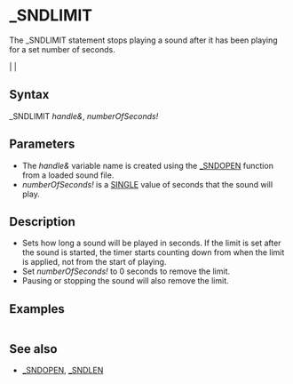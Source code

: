 # _SNDLIMIT

The _SNDLIMIT statement stops playing a sound after it has been playing for a set number of seconds.

  

|  |

## Syntax

_SNDLIMIT *handle&*, *numberOfSeconds!*
  

## Parameters

* The *handle&* variable name is created using the [_SNDOPEN](_SNDOPEN.md) function from a loaded sound file.
* *numberOfSeconds!* is a [SINGLE](SINGLE.md) value of seconds that the sound will play.

  

## Description

* Sets how long a sound will be played in seconds. If the limit is set after the sound is started, the timer starts counting down from when the limit is applied, not from the start of playing.
* Set *numberOfSeconds!* to 0 seconds to remove the limit.
* Pausing or stopping the sound will also remove the limit.

  

## Examples

``` _SNDLIMIT h&, 5.5  
```

  

## See also

* [_SNDOPEN](_SNDOPEN.md), [_SNDLEN](_SNDLEN.md)

  
